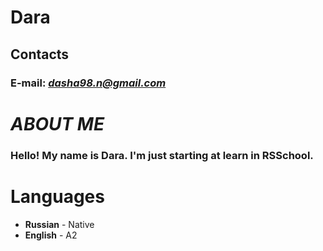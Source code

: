 # Dara

## Contacts
### **E-mail:** *dasha98.n@gmail.com*

# *ABOUT ME*
### Hello! My name is Dara. I'm just starting at learn in RSSchool.

# Languages
* **Russian** - Native
* **English** - A2

